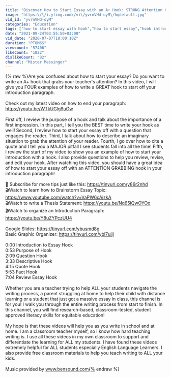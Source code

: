 ```yaml
---
title: "Discover How to Start Essay with an A+ Hook: STRONG Attention Grabbing Examples"
image: "https:\/\/i.ytimg.com\/vi\/yvrnVHd-oyM\/hqdefault.jpg"
vid_id: "yvrnVHd-oyM"
categories: "Education"
tags: ["how to start essay with hook","how to start essay","hook introduction"]
date: "2021-09-24T03:55:50+03:00"
vid_date: "2020-07-07T18:00:10Z"
duration: "PT8M6S"
viewcount: "57406"
likeCount: "1822"
dislikeCount: "82"
channel: "Mister Messinger"
---
```

{% raw %}Are you confused about how to start your essay? Do you want to write an A+ hook that grabs your teacher's attention? In this video, I will give you FOUR examples of how to write a GREAT hook to start off your introduction paragraph. <br /><br />Check out my latest video on how to end your paragraph: <a rel="nofollow" target="blank" href="https://youtu.be/WTkUGlg9uGw">https://youtu.be/WTkUGlg9uGw</a><br /><br />First off, I review the purpose of a hook and talk about the importance of a first impression. In this part, I tell you the BEST time to write your hook as well! Second, I review how to start your essay off with a question that engages the reader. Third, I talk about how to describe an imaginary situation to grab the attention of your reader. Fourth, I go over how to cite a quote and I tell you a MAJOR pitfall I see students fall into all the time! Fifth, I review the start of my video to show you an example of how to start your introduction with a hook. I also provide questions to help you review, revise, and edit your hook. After watching this video, you should have a great idea of how to start your essay off with an ATTENTION GRABBING hook in your introduction paragraph!<br /><br />🔴 Subscribe for more tips just like this: <a rel="nofollow" target="blank" href="https://tinyurl.com/y86r2nhd">https://tinyurl.com/y86r2nhd</a><br />🎬Watch to learn how to Brainstorm Essay Topic: <a rel="nofollow" target="blank" href="https://www.youtube.com/watch?v=VaPW6cAjzkA">https://www.youtube.com/watch?v=VaPW6cAjzkA</a><br />🎬Watch to write a Thesis Statement: <a rel="nofollow" target="blank" href="https://youtu.be/Nq65iQwOYOo">https://youtu.be/Nq65iQwOYOo</a><br />🎬Watch to organize an Introduction Paragraph: <a rel="nofollow" target="blank" href="https://youtu.be/Y8uZYPczUU4">https://youtu.be/Y8uZYPczUU4</a><br /><br />Google Slides: <a rel="nofollow" target="blank" href="https://tinyurl.com/ybusmd8g">https://tinyurl.com/ybusmd8g</a><br />Basic Graphic Organizer: <a rel="nofollow" target="blank" href="https://tinyurl.com/ybl7ujjl">https://tinyurl.com/ybl7ujjl</a><br /><br />0:00 Introduction to Essay Hook<br />0:53 Purpose of Hook<br />2:09 Question Hook<br />3:33 Descriptive Hook<br />4:15 Quote Hook<br />5:53 Fact Hook<br />7:04 Review Essay Hook<br /><br />Whether you are a teacher trying to help ALL your students navigate the writing process, a parent struggling at home to help their child with distance learning or a student that just got a massive essay in class, this channel is for you! I walk you through the entire writing process from start to finish. In this channel, you will find research-based, classroom-tested, student approved literacy skills for equitable education!<br /><br />My hope is that these videos will help you as you write in school and at home. I am a classroom teacher myself, so I know how hard teaching writing is. I use all these videos in my own classroom to support and differentiate the learning for ALL my students. I have found these videos extremely helpful for ALL students especially English Language Learners. I also provide free classroom materials to help you teach writing to ALL your kids.<br /><br />Music provided by www.bensound.com{% endraw %}
